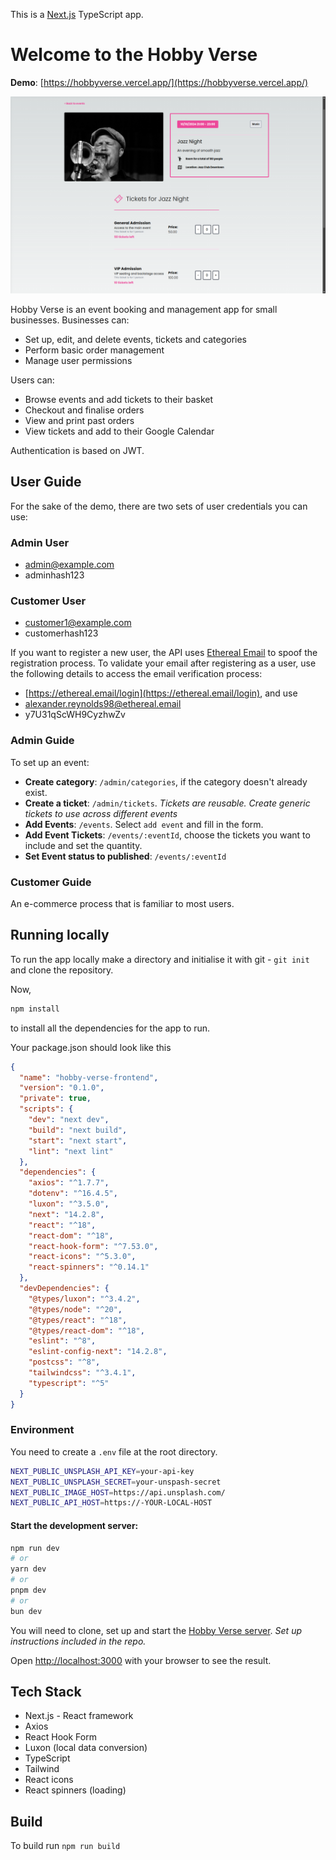 This is a [Next.js](https://nextjs.org) TypeScript app.

# Welcome to the Hobby Verse
**Demo**: [https://hobbyverse.vercel.app/](https://hobbyverse.vercel.app/)

<img src="https://github.com/OJ423/hobby-verse-frontend/blob/29e71e60e73e877668671124c2c32a0bcbb52a6c/readme-img/hobby-verse-screenshot.png" alt="Hobby Verse screenshot"/>

Hobby Verse is an event booking and management app for small businesses. Businesses can:

- Set up, edit, and delete events, tickets and categories
- Perform basic order management
- Manage user permissions

Users can:

- Browse events and add tickets to their basket
- Checkout and finalise orders
- View and print past orders
- View tickets and add to their Google Calendar

Authentication is based on JWT.

## User Guide
For the sake of the demo, there are two sets of user credentials you can use:
### Admin User
- admin@example.com
- adminhash123

### Customer User
- customer1@example.com
- customerhash123

If you want to register a new user, the API uses [Ethereal Email](https://ethereal.email/login) to spoof the registration process. To validate your email after registering as a user, use the following details to access the email verification process:

- [https://ethereal.email/login](https://ethereal.email/login), and use
- alexander.reynolds98@ethereal.email
- y7U31qScWH9CyzhwZv

### Admin Guide
To set up an event:
- **Create category**: `/admin/categories`, if the category doesn't already exist.
- **Create a ticket**: `/admin/tickets`. *Tickets are reusable. Create generic tickets to use across different events*
- **Add Events**: `/events`. Select `add event` and fill in the form.
- **Add Event Tickets**: `/events/:eventId`, choose the tickets you want to include and set the quantity. 
- **Set Event status to published**: `/events/:eventId`

### Customer Guide
An e-commerce process that is familiar to most users.

## Running locally
To run the app locally make a directory and initialise it with git - `git init` and clone the repository.

Now, 
```bash
npm install
```

to install all the dependencies for the app to run.

Your package.json should look like this

```json
{
  "name": "hobby-verse-frontend",
  "version": "0.1.0",
  "private": true,
  "scripts": {
    "dev": "next dev",
    "build": "next build",
    "start": "next start",
    "lint": "next lint"
  },
  "dependencies": {
    "axios": "^1.7.7",
    "dotenv": "^16.4.5",
    "luxon": "^3.5.0",
    "next": "14.2.8",
    "react": "^18",
    "react-dom": "^18",
    "react-hook-form": "^7.53.0",
    "react-icons": "^5.3.0",
    "react-spinners": "^0.14.1"
  },
  "devDependencies": {
    "@types/luxon": "^3.4.2",
    "@types/node": "^20",
    "@types/react": "^18",
    "@types/react-dom": "^18",
    "eslint": "^8",
    "eslint-config-next": "14.2.8",
    "postcss": "^8",
    "tailwindcss": "^3.4.1",
    "typescript": "^5"
  }
}

```

### Environment
You need to create a `.env` file at the root directory.

```bash
NEXT_PUBLIC_UNSPLASH_API_KEY=your-api-key
NEXT_PUBLIC_UNSPLASH_SECRET=your-unspash-secret
NEXT_PUBLIC_IMAGE_HOST=https://api.unsplash.com/
NEXT_PUBLIC_API_HOST=https://-YOUR-LOCAL-HOST
```

#### Start the development server:

```bash
npm run dev
# or
yarn dev
# or
pnpm dev
# or
bun dev
```
You will need to clone, set up and start the [Hobby Verse server](https://github.com/OJ423/hobby-verse). *Set up instructions included in the repo.*

Open [http://localhost:3000](http://localhost:3000) with your browser to see the result.

## Tech Stack
- Next.js - React framework
- Axios
- React Hook Form
- Luxon (local data conversion)
- TypeScript
- Tailwind
- React icons
- React spinners (loading)

## Build

To build run `npm run build`

